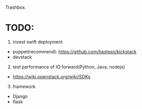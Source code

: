 Trashbox.

# TODO:

1. invest swift deployment
  - puppet(recommend): https://github.com/hastexo/kickstack 
  - devstack

2. test performance of IO forward(Python, Java, nodejs)
  - https://wiki.openstack.org/wiki/SDKs

3. framework
  - Django
  - flask

